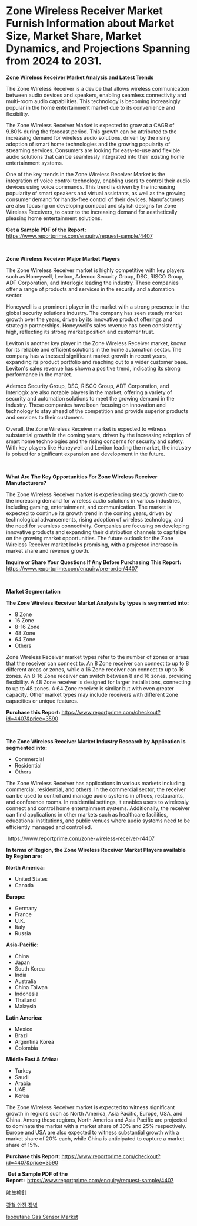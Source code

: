 <p><h1>Zone Wireless Receiver Market Furnish Information about Market Size, Market Share, Market Dynamics, and Projections Spanning from 2024 to 2031.</h1></p><p><strong>Zone Wireless Receiver Market Analysis and Latest Trends</strong></p>
<p><p>The Zone Wireless Receiver is a device that allows wireless communication between audio devices and speakers, enabling seamless connectivity and multi-room audio capabilities. This technology is becoming increasingly popular in the home entertainment market due to its convenience and flexibility.</p><p>The Zone Wireless Receiver Market is expected to grow at a CAGR of 9.80% during the forecast period. This growth can be attributed to the increasing demand for wireless audio solutions, driven by the rising adoption of smart home technologies and the growing popularity of streaming services. Consumers are looking for easy-to-use and flexible audio solutions that can be seamlessly integrated into their existing home entertainment systems.</p><p>One of the key trends in the Zone Wireless Receiver Market is the integration of voice control technology, enabling users to control their audio devices using voice commands. This trend is driven by the increasing popularity of smart speakers and virtual assistants, as well as the growing consumer demand for hands-free control of their devices. Manufacturers are also focusing on developing compact and stylish designs for Zone Wireless Receivers, to cater to the increasing demand for aesthetically pleasing home entertainment solutions.</p></p>
<p><strong>Get a Sample PDF of the Report:&nbsp;</strong> <a href="https://www.reportprime.com/enquiry/request-sample/4407">https://www.reportprime.com/enquiry/request-sample/4407</a></p>
<p>&nbsp;</p>
<p><strong>Zone Wireless Receiver Major Market Players</strong></p>
<p><p>The Zone Wireless Receiver market is highly competitive with key players such as Honeywell, Leviton, Ademco Security Group, DSC, RISCO Group, ADT Corporation, and Interlogix leading the industry. These companies offer a range of products and services in the security and automation sector.</p><p>Honeywell is a prominent player in the market with a strong presence in the global security solutions industry. The company has seen steady market growth over the years, driven by its innovative product offerings and strategic partnerships. Honeywell's sales revenue has been consistently high, reflecting its strong market position and customer trust.</p><p>Leviton is another key player in the Zone Wireless Receiver market, known for its reliable and efficient solutions in the home automation sector. The company has witnessed significant market growth in recent years, expanding its product portfolio and reaching out to a wider customer base. Leviton's sales revenue has shown a positive trend, indicating its strong performance in the market.</p><p>Ademco Security Group, DSC, RISCO Group, ADT Corporation, and Interlogix are also notable players in the market, offering a variety of security and automation solutions to meet the growing demand in the industry. These companies have been focusing on innovation and technology to stay ahead of the competition and provide superior products and services to their customers.</p><p>Overall, the Zone Wireless Receiver market is expected to witness substantial growth in the coming years, driven by the increasing adoption of smart home technologies and the rising concerns for security and safety. With key players like Honeywell and Leviton leading the market, the industry is poised for significant expansion and development in the future.</p></p>
<p>&nbsp;</p>
<p><strong>What Are The Key Opportunities For Zone Wireless Receiver Manufacturers?</strong></p>
<p><p>The Zone Wireless Receiver market is experiencing steady growth due to the increasing demand for wireless audio solutions in various industries, including gaming, entertainment, and communication. The market is expected to continue its growth trend in the coming years, driven by technological advancements, rising adoption of wireless technology, and the need for seamless connectivity. Companies are focusing on developing innovative products and expanding their distribution channels to capitalize on the growing market opportunities. The future outlook for the Zone Wireless Receiver market looks promising, with a projected increase in market share and revenue growth.</p></p>
<p><strong>Inquire or Share Your Questions If Any Before Purchasing This Report:</strong> <a href="https://www.reportprime.com/enquiry/pre-order/4407">https://www.reportprime.com/enquiry/pre-order/4407</a></p>
<p>&nbsp;</p>
<p><strong>Market Segmentation</strong></p>
<p><strong>The Zone Wireless Receiver Market Analysis by types is segmented into:</strong></p>
<p><ul><li>8 Zone</li><li>16 Zone</li><li>8-16 Zone</li><li>48 Zone</li><li>64 Zone</li><li>Others</li></ul></p>
<p><p>Zone Wireless Receiver market types refer to the number of zones or areas that the receiver can connect to. An 8 Zone receiver can connect to up to 8 different areas or zones, while a 16 Zone receiver can connect to up to 16 zones. An 8-16 Zone receiver can switch between 8 and 16 zones, providing flexibility. A 48 Zone receiver is designed for larger installations, connecting to up to 48 zones. A 64 Zone receiver is similar but with even greater capacity. Other market types may include receivers with different zone capacities or unique features.</p></p>
<p><strong>Purchase this Report:&nbsp;</strong><a href="https://www.reportprime.com/checkout?id=4407&price=3590">https://www.reportprime.com/checkout?id=4407&price=3590</a></p>
<p>&nbsp;</p>
<p><strong>The Zone Wireless Receiver Market Industry Research by Application is segmented into:</strong></p>
<p><ul><li>Commercial</li><li>Residential</li><li>Others</li></ul></p>
<p><p>The Zone Wireless Receiver has applications in various markets including commercial, residential, and others. In the commercial sector, the receiver can be used to control and manage audio systems in offices, restaurants, and conference rooms. In residential settings, it enables users to wirelessly connect and control home entertainment systems. Additionally, the receiver can find applications in other markets such as healthcare facilities, educational institutions, and public venues where audio systems need to be efficiently managed and controlled.</p></p>
<p><a href="https://www.reportprime.com/zone-wireless-receiver-r4407">&nbsp;https://www.reportprime.com/zone-wireless-receiver-r4407</a></p>
<p><strong>In terms of Region, the Zone Wireless Receiver Market Players available by Region are:</strong></p>
<p>
    <p> <strong> North America: </strong>
        <ul>
            <li>United States</li>
            <li>Canada</li>
        </ul>
        </p> 
    <p> <strong> Europe: </strong>
        <ul>
            <li>Germany</li>
            <li>France</li>
            <li>U.K.</li>
            <li>Italy</li>
            <li>Russia</li>
        </ul>
        </p> 
    <p> <strong> Asia-Pacific: </strong>
        <ul>
            <li>China</li>
            <li>Japan</li>
            <li>South Korea</li>
            <li>India</li>
            <li>Australia</li>
            <li>China Taiwan</li>
            <li>Indonesia</li>
            <li>Thailand</li>
            <li>Malaysia</li>
        </ul>
        </p> 
    <p> <strong> Latin America: </strong>
        <ul>
            <li>Mexico</li>
            <li>Brazil</li>
            <li>Argentina Korea</li>
            <li>Colombia</li>
        </ul>
        </p> 
    <p> <strong> Middle East & Africa: </strong>
        <ul>
            <li>Turkey</li>
            <li>Saudi</li>
            <li>Arabia</li>
            <li>UAE</li>
            <li>Korea</li>
        </ul>
    </p>
    </p>
<p><p>The Zone Wireless Receiver market is expected to witness significant growth in regions such as North America, Asia Pacific, Europe, USA, and China. Among these regions, North America and Asia Pacific are projected to dominate the market with a market share of 30% and 25% respectively. Europe and USA are also expected to witness substantial growth with a market share of 20% each, while China is anticipated to capture a market share of 15%.</p></p>
<p><strong>Purchase this Report: </strong><a href="https://www.reportprime.com/checkout?id=4407&price=3590">https://www.reportprime.com/checkout?id=4407&price=3590</a></p>
<p>&nbsp;<strong>Get a Sample PDF of the Report:&nbsp;&nbsp;</strong><a href="https://www.reportprime.com/enquiry/request-sample/4407">https://www.reportprime.com/enquiry/request-sample/4407</a></p>
<p><strong></strong></p>
<p><p><a href="https://github.com/oqxogxyvqe90775/Market-Research-Report-List-2/blob/main/854913273580.md">肺生検針</a></p><p><a href="https://github.com/lzrvbyqzftro57/Market-Research-Report-List-2/blob/main/669416970049.md">강철 안전 장벽</a></p><p><a href="https://github.com/RoccoManning/Market-Research-Report-List-5/blob/main/isobutane-gas-sensor-market.md">Isobutane Gas Sensor Market</a></p></p>